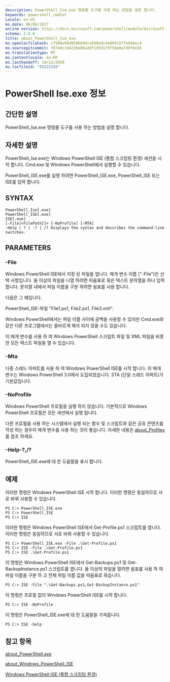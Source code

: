 ```yaml
---
description: PowerShell_Ise.exe 명령줄 도구를 사용 하는 방법을 설명 합니다.
keywords: powershell,cmdlet
Locale: en-US
ms.date: 06/09/2017
online version: https://docs.microsoft.com/powershell/module/microsoft.powershell.core/about/about_powershell_ise_exe?view=powershell-5.1&WT.mc_id=ps-gethelp
schema: 2.0.0
title: about_PowerShell_Ise_exe
ms.openlocfilehash: c7500eb6d8586b9dca568edc4e805c577e94bec4
ms.sourcegitcommit: f874dc1d4236e06a3df195d179f59e0a7d9f8436
ms.translationtype: MT
ms.contentlocale: ko-KR
ms.lasthandoff: 10/13/2020
ms.locfileid: "93223338"
---
```

# <a name="about-powershell-iseexe"></a>PowerShell Ise.exe 정보

## <a name="short-description"></a>간단한 설명

PowerShell_Ise.exe 명령줄 도구를 사용 하는 방법을 설명 합니다.

## <a name="long-description"></a>자세한 설명

PowerShell_Ise.exe는 Windows PowerShell ISE (통합 스크립팅 환경) 세션을 시작 합니다. Cmd.exe 및 Windows PowerShell에서 실행할 수 있습니다.

PowerShell_ISE.exe를 실행 하려면 PowerShell_ISE.exe, PowerShell_ISE 또는 ISE를 입력 합니다.

## <a name="syntax"></a>SYNTAX

```
PowerShell_Ise[.exe]
PowerShell_ISE[.exe]
ISE[.exe]
[-File]<FilePath[]> [-NoProfile] [-MTA]
-Help | ? | -? | /? Displays the syntax and describes the command-line switches.
```

## <a name="parameters"></a>PARAMETERS

### <a name="-file"></a>-File

Windows PowerShell ISE에서 지정 된 파일을 엽니다. 매개 변수 이름 ("-File")은 선택 사항입니다. 둘 이상의 파일을 나열 하려면 따옴표로 묶은 텍스트 문자열을 하나 입력 합니다. 문자열 내에서 파일 이름을 구분 하려면 쉼표를 사용 합니다.

다음은 그 예입니다. 

PowerShell_ISE-파일 "File1.ps1, File2.ps1, File3.xml".

Windows PowerShell에서는 파일 이름 사이에 공백을 사용할 수 있지만 Cmd.exe와 같은 다른 프로그램에서는 올바르게 해석 되지 않을 수도 있습니다.

이 매개 변수를 사용 하 여 Windows PowerShell 스크립트 파일 및 XML 파일을 비롯 한 모든 텍스트 파일을 열 수 있습니다.

### <a name="-mta"></a>-Mta

다중 스레드 아파트를 사용 하 여 Windows PowerShell ISE를 시작 합니다. 이 매개 변수는 Windows PowerShell 3.0에서 도입되었습니다. STA (단일 스레드 아파트)가 기본값입니다.

### <a name="-noprofile"></a>-NoProfile

Windows PowerShell 프로필을 실행 하지 않습니다. 기본적으로 Windows PowerShell 프로필은 모든 세션에서 실행 됩니다.

다른 프로필을 사용 하는 시스템에서 실행 되는 함수 및 스크립트와 같은 공유 콘텐츠를 작성 하는 경우이 매개 변수를 사용 하는 것이 좋습니다.
자세한 내용은 [about_Profiles](about_Profiles.md)를 참조 하세요.

### <a name="-help---"></a>-Help-?,/?

PowerShell_ISE.exe에 대 한 도움말을 표시 합니다.

## <a name="examples"></a>예제

이러한 명령은 Windows PowerShell ISE 시작 합니다. 이러한 명령은 동일하므로 서로 바꿔 사용할 수 있습니다.

```
PS C:> PowerShell_ISE.exe
PS C:> PowerShell_ISE
PS C:> ISE
```

이러한 명령은 Windows PowerShell ISE에서 Get-Profile.ps1 스크립트를 엽니다.
이러한 명령은 동일하므로 서로 바꿔 사용할 수 있습니다.

```
PS C:> PowerShell_ISE.exe -File .\Get-Profile.ps1
PS C:> ISE -File .\Get-Profile.ps1
PS C:> ISE .\Get-Profile.ps1
```

이 명령은 Windows PowerShell ISE에서 Get-Backups.ps1 및 Get-BackupInstance.ps1 스크립트를 엽니다. 둘 이상의 파일을 열려면 쉼표를 사용 하 여 파일 이름을 구분 하 고 전체 파일 이름 값을 따옴표로 묶습니다.

```
PS C:> ISE -File ".\Get-Backups.ps1,Get-BackupInstance.ps1"
```

이 명령은 프로필 없이 Windows PowerShell ISE를 시작 합니다.

```
PS C:> ISE -NoProfile
```

이 명령은 PowerShell_ISE.exe에 대 한 도움말을 가져옵니다.

```
PS C:> ISE -help
```

## <a name="see-also"></a>참고 항목

[about_PowerShell.exe](about_PowerShell_exe.md)

[about_Windows_PowerShell_ISE](about_Windows_PowerShell_ISE.md)

[Windows PowerShell ISE (통합 스크립팅 환경)](/powershell/scripting/windows-powershell/ise/introducing-the-windows-powershell-ise)

